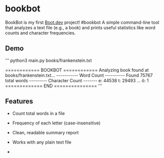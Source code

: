 # bookbot

BookBot is my first [Boot.dev](https://www.boot.dev) project! #bookbot
A simple command-line tool that analyzes a text file (e.g., a book) and prints useful statistics like word counts and character frequencies.

## Demo
'''
python3 main.py books/frankenstein.txt 

============ BOOKBOT ============
Analyzing book found at books/frankenstein.txt...
----------- Word Count ----------
Found 75767 total words
--------- Character Count -------
e: 44538
t: 29493
...
ô: 1
============= END ===============
'''
## Features
- Count total words in a file
- Frequency of each letter (case-insensitive)
- Clean, readable summary report
- Works with any plain text file

- 
